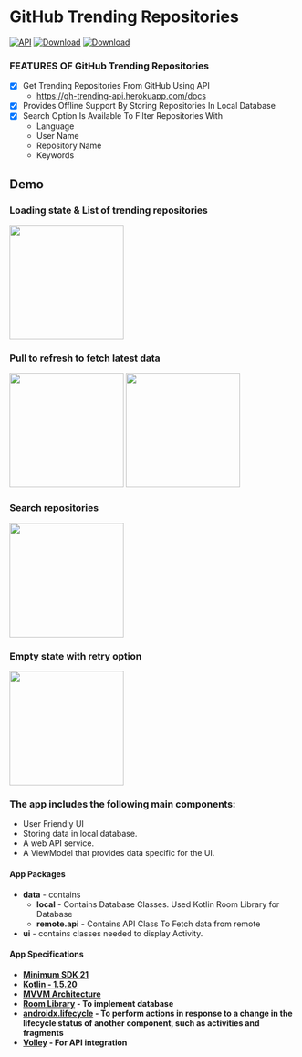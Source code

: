 
# GitHub Trending Repositories
[![API](https://img.shields.io/badge/API-21%2B-brightgreen.svg?style=flat)](https://android-arsenal.com/api?level=21)
[![Download](https://img.shields.io/badge/Kotlin-1.3.20-brightgreen.svg?style=flat&logo=kotlin)](https://kotlinlang.org/docs/reference/whatsnew13.html)
[![Download](https://img.shields.io/badge/Gradle-7.0.2-brightgreen.svg?style=flat&logo=android)](https://docs.gradle.org/7.0.2/release-notes.html)

### FEATURES OF GitHub Trending Repositories

 - [x] Get Trending Repositories From GitHub Using API
	 - https://gh-trending-api.herokuapp.com/docs
 - [x] Provides Offline Support By Storing Repositories In Local Database
 - [x] Search Option Is Available To Filter Repositories With 
	 -  Language
	 -  User Name
	 - Repository Name
	 - Keywords

## Demo

### Loading state & List of trending repositories
<img src="https://github.com/ash6898/GitHub-Trending-Repositories/media/ProgressBar_and_Expand_Collapse.gif" width="200" style="max-width:100%;">

### Pull to refresh to fetch latest data
<img src="https://github.com/ash6898/GitHub-Trending-Repositories/media/SwipeRefresh_with_Internet.gif" width="200" style="max-width:100%;">
<img src="https://github.com/ash6898/GitHub-Trending-Repositories/media/LocalDB_without_Internet_and_SwipeRefresh.gif" width="200" style="max-width:100%;">

### Search repositories
<img src="https://github.com/ash6898/GitHub-Trending-Repositories/media/Search_Query.gif" width="200" style="max-width:100%;">

### Empty state with retry option
<img src="https://github.com/ash6898/GitHub-Trending-Repositories/media/Display_noInternet.gif" width="200" style="max-width:100%;">

### The app includes the following main components:

- User Friendly UI
- Storing data in local database.
- A web API service.
- A ViewModel that provides data specific for the UI.

#### App Packages

-   **data**  - contains
    -   **local**  -  Contains Database Classes. Used Kotlin Room Library for Database
    -   **remote.api**  - Contains API Class To Fetch data from remote 
-   **ui**  - contains classes needed to display Activity.

#### App Specifications

-   **[Minimum SDK 21](https://android-arsenal.com/api?level=21#l21)**
-   **[Kotlin - 1.5.20](https://kotlinlang.org/docs/releases.html#release-details)**
-  **[MVVM Architecture](https://en.wikipedia.org/wiki/Model%E2%80%93view%E2%80%93viewmodel)**
- **[Room Library](https://developer.android.com/jetpack/androidx/releases/room#2.3.0) - To implement database**
- **[androidx.lifecycle](https://developer.android.com/jetpack/androidx/releases/lifecycle) - To perform actions in response to a change in the lifecycle status of another component, such as activities and fragments**
- **[Volley](https://developer.android.com/training/volley) - For API integration**